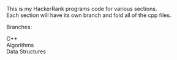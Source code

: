 This is my HackerRank programs code for various sections.  
Each section will have its own branch and fold all of the cpp files.  

Branches:  

C++  
Algorithms  
Data Structures  
